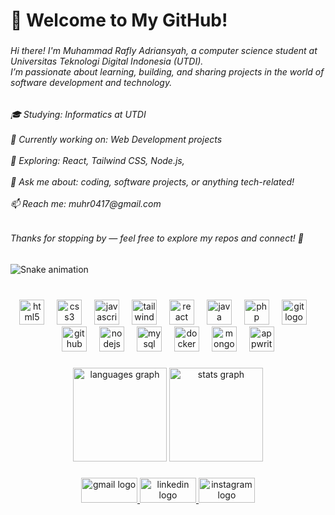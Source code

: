 <h1 align="left">👋 Welcome to My GitHub!</h1>

###

<h6 align="left">Hi there! I'm Muhammad Rafly Adriansyah, a computer science student at Universitas Teknologi Digital Indonesia (UTDI).<br>I’m passionate about learning, building, and sharing projects in the world of software development and technology.</h6>

###

<h6 align="left">🎓 Studying: Informatics at UTDI<br><br>🔭 Currently working on: Web Development projects<br><br>🌱 Exploring: React, Tailwind CSS, Node.js, <br><br>💬 Ask me about: coding, software projects, or anything tech-related!<br><br>📫 Reach me: muhr0417@gmail.com</h6>

###

<h6 align="left">Thanks for stopping by — feel free to explore my repos and connect! 🚀</h6>

###

<img src="https://raw.githubusercontent.com/rafly-id/rafly-id/output/snake.svg" alt="Snake animation" />

###

<br clear="both">

<div align="center">
  <img src="https://cdn.jsdelivr.net/gh/devicons/devicon/icons/html5/html5-original.svg" height="40" alt="html5 logo"  />
  <img width="12" />
  <img src="https://cdn.jsdelivr.net/gh/devicons/devicon/icons/css3/css3-original.svg" height="40" alt="css3 logo"  />
  <img width="12" />
  <img src="https://cdn.jsdelivr.net/gh/devicons/devicon/icons/javascript/javascript-original.svg" height="40" alt="javascript logo"  />
  <img width="12" />
  <img src="https://cdn.jsdelivr.net/gh/devicons/devicon/icons/tailwindcss/tailwindcss-original-wordmark.svg" height="40" alt="tailwindcss logo"  />
  <img width="12" />
  <img src="https://cdn.jsdelivr.net/gh/devicons/devicon/icons/react/react-original.svg" height="40" alt="react logo"  />
  <img width="12" />
  <img src="https://cdn.jsdelivr.net/gh/devicons/devicon/icons/java/java-original.svg" height="40" alt="java logo"  />
  <img width="12" />
  <img src="https://cdn.jsdelivr.net/gh/devicons/devicon/icons/php/php-original.svg" height="40" alt="php logo"  />
  <img width="12" />
  <img src="https://cdn.jsdelivr.net/gh/devicons/devicon/icons/git/git-original.svg" height="40" alt="git logo"  />
  <img width="12" />
  <img src="https://cdn.jsdelivr.net/gh/devicons/devicon/icons/github/github-original.svg" height="40" alt="github logo"  />
  <img width="12" />
  <img src="https://cdn.jsdelivr.net/gh/devicons/devicon/icons/nodejs/nodejs-plain-wordmark.svg" height="40" alt="nodejs logo"  />
  <img width="12" />
  <img src="https://cdn.jsdelivr.net/gh/devicons/devicon/icons/mysql/mysql-original-wordmark.svg" height="40" alt="mysql logo"  />
  <img width="12" />
  <img src="https://cdn.jsdelivr.net/gh/devicons/devicon/icons/docker/docker-original.svg" height="40" alt="docker logo"  />
  <img width="12" />
  <img src="https://cdn.jsdelivr.net/gh/devicons/devicon/icons/mongodb/mongodb-original.svg" height="40" alt="mongodb logo"  />
  <img width="12" />
  <img src="https://cdn.jsdelivr.net/gh/devicons/devicon/icons/appwrite/appwrite-original.svg" height="40" alt="appwrite logo"  />
</div>

###

<div align="center">
  <img src="https://github-readme-stats.vercel.app/api/top-langs?username=rafly-id&locale=en&hide_title=true&layout=compact&card_width=320&langs_count=5&theme=dark&hide_border=true&order=2" height="150" alt="languages graph"  />
  <img src="https://github-readme-stats.vercel.app/api?username=rafly-id&hide_title=true&hide_rank=false&show_icons=false&include_all_commits=true&count_private=true&disable_animations=false&theme=dark&locale=en&hide_border=true&order=1" height="150" alt="stats graph"  />
</div>

###

<div align="center">
  <a href="mailto:muhr0417@gmail.com?subject=Inquiry%20from%20GitHub&body=Hi%20Rafly%2C%0D%0A%0D%0AMy%20name%20is%20%5BYour%20Name%5D%2C%20and%20I%20found%20your%20GitHub%20profile%20while%20exploring%20projects%20related%20to%20%5Bmention%20the%20topic%2Fproject%5D.%0D%0A%0D%0AI%E2%80%99m%20reaching%20out%20because%20%5Bbrief%20reason%20%E2%80%94%20e.g.%2C%20I'm%20interested%20in%20collaborating%2C%20I%20have%20a%20question%20about%20your%20project%2C%20etc.%5D.%20%20%0D%0AIf%20you%E2%80%99re%20available%2C%20I%E2%80%99d%20love%20to%20connect%20and%20discuss%20further.%0D%0A%0D%0ALooking%20forward%20to%20your%20response!%0D%0A%0D%0ABest%20regards%2C%20%20%0D%0A%5BYour%20Full%20Name%5D%20%20%0D%0A%5BYour%20Contact%20Info%20or%20GitHub%20Profile%5D" target="_blank">
    <img src="https://raw.githubusercontent.com/maurodesouza/profile-readme-generator/master/src/assets/icons/social/gmail/default.svg" width="90" height="40" alt="gmail logo"  />
  </a>
  <a href="https://www.linkedin.com/in/rafly-adriansyah-35587225b/" target="_blank">
    <img src="https://raw.githubusercontent.com/maurodesouza/profile-readme-generator/master/src/assets/icons/social/linkedin/default.svg" width="90" height="40" alt="linkedin logo"  />
  </a>
  <a href="https://www.instagram.com/__rafllyy/" target="_blank">
    <img src="https://raw.githubusercontent.com/maurodesouza/profile-readme-generator/master/src/assets/icons/social/instagram/default.svg" width="90" height="40" alt="instagram logo"  />
  </a>
</div>

###
